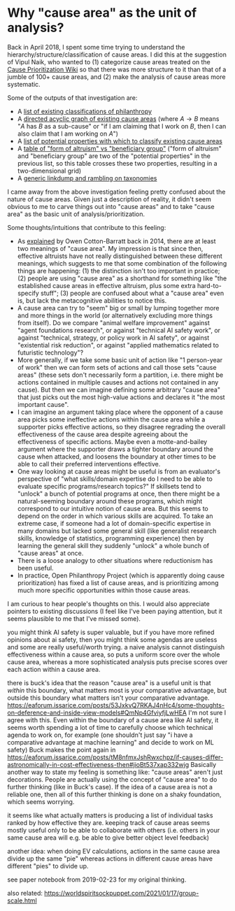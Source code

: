 # Why "cause area" as the unit of analysis?

Back in April 2018, I spent some time trying to understand the hierarchy/structure/classification of cause areas. I did this at the suggestion of Vipul Naik, who wanted to (1) categorize cause areas treated on the [Cause Prioritization Wiki](https://causeprioritization.org/) so that there was more structure to it than that of a jumble of 100+ cause areas, and (2) make the analysis of cause areas more systematic.

Some of the outputs of that investigation are:

- A [list of existing classifications of philanthropy](https://causeprioritization.org/List_of_classifications_of_philanthropy)
- A [directed acyclic graph of existing cause areas](https://causeprioritization.org/dagitty-model.svg) (where $A \to B$ means "$A$ has $B$ as a sub-cause" or "if I am claiming that I work on $B$, then I can also claim that I am working on $A$")
- A [list of potential properties with which to classify existing cause areas](https://causeprioritization.org/Cause_area_classification)
- A [table of "form of altruism" vs "beneficiary group"](https://docs.google.com/document/d/1l22FA-QVcER1mANhs2id_fp5Sc-RlQc4etHizMoEtDw/edit) ("form of altruism" and "beneficiary group" are two of the "potential properties" in the previous list, so this table crosses these two properties, resulting in a two-dimensional grid)
- A [generic linkdump and rambling on taxonomies](https://issarice.com/taxonomies)

I came away from the above investigation feeling pretty confused about the nature of cause areas. Given just a description of reality, it didn't seem obvious to me to carve things out into "cause areas" and to take "cause area" as the basic unit of analysis/prioritization.

Some thoughts/intuitions that contribute to this feeling:

- As [explained](http://www.fhi.ox.ac.uk/on-causes/) by Owen Cotton-Barratt back in 2014, there are at least two meanings of "cause area". My impression is that since then, effective altruists have not really distinguished between these different meanings, which suggests to me that some combination of the following things are happening: (1) the distinction isn't too important in practice; (2) people are using "cause area" as a shorthand for something like "the established cause areas in effective altruism, plus some extra hard-to-specify stuff"; (3) people are confused about what a "cause area" even is, but lack the metacognitive abilities to notice this.
- A cause area can try to "seem" big or small by lumping together more and more things in the world (or alternatively excluding more things from itself). Do we compare "animal welfare improvement" against "agent foundations research", or against "technical AI safety work", or against "technical, strategy, or policy work in AI safety", or against "existential risk reduction", or against "applied mathematics related to futuristic technology"?
- More generally, if we take some basic unit of action like "1 person-year of work" then we can form sets of actions and call those sets "cause areas" (these sets don't necessarily form a partition, i.e. there might be actions contained in multiple causes and actions not contained in any cause). But then we can imagine defining some arbitrary "cause area" that just picks out the most high-value actions and declares it "the most important cause".
- I can imagine an argument taking place where the opponent of a cause area picks some ineffective actions within the cause area while a supporter picks effective actions, so they disagree regrading the overall effectiveness of the cause area despite agreeing about the effectiveness of specific actions. Maybe even a motte-and-bailey argument where the supporter draws a tighter boundary around the cause when attacked, and loosens the boundary at other times to be able to call their preferred interventions effective.
- One way looking at cause areas might be useful is from an evaluator's perspective of "what skills/domain expertise do I need to be able to evaluate specific programs/research topics?" If skillsets tend to "unlock" a bunch of potential programs at once, then there might be a natural-seeming boundary around these programs, which might correspond to our intuitive notion of cause area. But this seems to depend on the order in which various skills are acquired. To take an extreme case, if someone had a lot of domain-specific expertise in many domains but lacked some general skill (like generalist research skills, knowledge of statistics, programming experience) then by learning the general skill they suddenly "unlock" a whole bunch of "cause areas" at once.
- There is a loose analogy to other situations where reductionism has been useful.
- In practice, Open Philanthropy Project (which is apparently doing cause prioritization) has fixed a list of cause areas, and is prioritizing among much more specific opportunities within those cause areas.

I am curious to hear people's thoughts on this. I would also appreciate pointers to existing discussions (I feel like I've been paying attention, but it seems plausible to me that I've missed some).


you might think AI safety is super valuable, but if you have more refined opinions about ai safety, then you might think some agendas are useless and some are really useful/worth trying. a naive analysis cannot distinguish effectiveness within a cause area, so puts a uniform score over the whole cause area, whereas a more sophisticated analysis puts precise scores over each action within a cause area.


there is buck's idea that the reason "cause area" is a useful unit is that _within_ this boundary, what matters most is your comparative advantage, but outside this boundary what matters isn't your comparative advantage.
https://eaforum.issarice.com/posts/53JxkvQ7RKAJ4nHc4/some-thoughts-on-deference-and-inside-view-models#QmNp4GfviyfjLwHEA
I'm not sure I agree with this. Even within the boundary of a cause area like AI safety, it seems worth spending a lot of time to carefully choose which technical agenda to work on, for example (one shouldn't just say "i have a comparative advantage at machine learning" and decide to work on ML safety)
Buck makes the point again in https://eaforum.issarice.com/posts/tM8nfmxJshRwxchpz/if-causes-differ-astronomically-in-cost-effectiveness-then#jioBt537xap332wjg
Basically another way to state my feeling is something like: "cause areas" aren't just decorations. People are actually using the concept of "cause area" to do further thinking (like in Buck's case). If the idea of a cause area is not a reliable one, then all of this further thinking is done on a shaky foundation, which seems worrying.

it seems like what actually matters is producing a list of individual tasks ranked by how effective they are. keeping track of cause areas seems mostly useful only to be able to collaborate with others (i.e. others in your same cause area will e.g. be able to give better object level feedback)

another idea: when doing EV calculations, actions in the same cause area divide up the same "pie" whereas actions in different cause areas have different "pies" to divide up.

see paper notebook from 2019-02-23 for my original thinking.

also related: https://worldspiritsockpuppet.com/2021/01/17/group-scale.html
